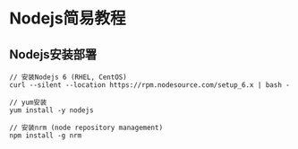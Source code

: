 # Nodejs简易教程

## Nodejs安装部署

```
// 安装Nodejs 6 (RHEL, CentOS)
curl --silent --location https://rpm.nodesource.com/setup_6.x | bash -

// yum安装
yum install -y nodejs

// 安装nrm (node repository management)
npm install -g nrm

```